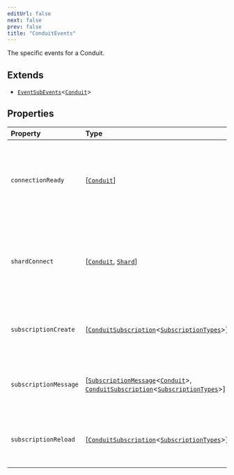 ```yaml
---
editUrl: false
next: false
prev: false
title: "ConduitEvents"
---
```


The specific events for a Conduit.

## Extends

- [`EventSubEvents`](/api/eventsub/interfaces/eventsubevents/)\<[`Conduit`](/api/eventsub/classes/conduit/)\>

## Properties

| Property | Type | Description | Inherited from |
| :------ | :------ | :------ | :------ |
| `connectionReady` | [[`Conduit`](/api/eventsub/classes/conduit/)] | Emitted when the EventSub connection is ready and fully integrated within Twitch. | [`EventSubEvents`](/api/eventsub/interfaces/eventsubevents/).`connectionReady` |
| `shardConnect` | [[`Conduit`](/api/eventsub/classes/conduit/), [`Shard`](/api/eventsub/classes/shard/)] | Emitted when a shard connects to the Conduit and all the verifications have been passed. | - |
| `subscriptionCreate` | [[`ConduitSubscription`](/api/eventsub/classes/conduitsubscription/)\<[`SubscriptionTypes`](/api/eventsub/enumerations/subscriptiontypes/)\>] | Emitted when a subscription is created in the first time. | [`EventSubEvents`](/api/eventsub/interfaces/eventsubevents/).`subscriptionCreate` |
| `subscriptionMessage` | [[`SubscriptionMessage`](/api/eventsub/type-aliases/subscriptionmessage/)\<[`Conduit`](/api/eventsub/classes/conduit/)\>, [`ConduitSubscription`](/api/eventsub/classes/conduitsubscription/)\<[`SubscriptionTypes`](/api/eventsub/enumerations/subscriptiontypes/)\>] | Emitted when a message from a subscription is received. | [`EventSubEvents`](/api/eventsub/interfaces/eventsubevents/).`subscriptionMessage` |
| `subscriptionReload` | [[`ConduitSubscription`](/api/eventsub/classes/conduitsubscription/)\<[`SubscriptionTypes`](/api/eventsub/enumerations/subscriptiontypes/)\>] | Emitted when a subscription is reloaded from the storage. | [`EventSubEvents`](/api/eventsub/interfaces/eventsubevents/).`subscriptionReload` |

